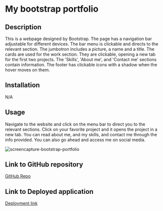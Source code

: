 # My bootstrap portfolio

## Description

This is a webpage designed by Bootstrap. The page has a navigation bar adjustable for different devices. The bar menu is clickable and directs to the relevant section. The jumbotron includes a picture, a name and a title. The cards are used for the work section. They are clickable, opening a new tab for the first two projects. The 'Skills', 'About me', and 'Contact me' sections contain information. The footer has clickable icons with a shadow when the hover moves on them.   


## Installation

N/A

## Usage

Navigate to the website and click on the menu bar to direct you to the relevant sections. Click on your favorite project and it opens the project in a new tab. You can read about me, and my skills, and contact me through the info provided. You can also go ahead and access me on social media.


![screencapture-bootstrap-portfolio](https://github.com/AshivaA/bootstrap-portfolio/assets/136107176/17c11b04-b757-4902-a60e-c7f56a046293)



## Link to GitHub repository
[GitHub Repo](https://github.com/AshivaA/bootstrap-portfolio.git)

## Link to Deployed application
[Deployment link](https://ashivaa.github.io/bootstrap-portfolio/)
